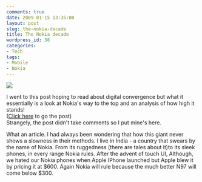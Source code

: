 ```yaml
---
comments: true
date: 2009-01-15 13:35:00
layout: post
slug: the-nokia-decade
title: The Nokia decade
wordpress_id: 38
categories:
- Tech
tags:
- Mobile
- Nokia
---
```


[![](http://1.bp.blogspot.com/_djcir2GI86Q/SW83IPtX1II/AAAAAAAAAJA/wogxCkQvcbs/s320/nokia+logo.jpg)](http://1.bp.blogspot.com/_djcir2GI86Q/SW83IPtX1II/AAAAAAAAAJA/wogxCkQvcbs/s1600-h/nokia+logo.jpg)  
  
I went to this post hoping to read about digital convergence but what it essentially is a look at Nokia's way to the top and an analysis of how high it stands!  
([Click here](http://communities-dominate.blogs.com/brands/2009/01/a-study-in-digi.html) to go the post)  
Strangely, the  post didn't take comments so I put mine's here.  
  
What an article. I had always been wondering that how this giant never shows a slowness in their methods. I live in India - a country that swears by the name of Nokia. From its ruggedness (there are tales about it)to its sleek phones, in every range Nokia rules. After the advent of touch UI, Although, we hated our Nokia phones when Apple IPhone launched but Apple blew it by pricing it at $600. Again Nokia will rule because the much better N97 will come below $300.   
  

